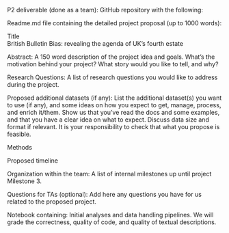 P2 deliverable (done as a team): GitHub repository with the following:

Readme.md file containing the detailed project proposal (up to 1000 words):

Title
<br>British Bulletin Bias: revealing the agenda of UK’s fourth estate</br>

Abstract: A 150 word description of the project idea and goals. What’s the motivation behind your project? What story would you like to tell, and why?

Research Questions: A list of research questions you would like to address during the project.

Proposed additional datasets (if any): List the additional dataset(s) you want to use (if any), and some ideas on how you expect to get, manage, process, and enrich it/them. Show us that you’ve read the docs and some examples, and that you have a clear idea on what to expect. Discuss data size and format if relevant. It is your responsibility to check that what you propose is feasible.

Methods

Proposed timeline

Organization within the team: A list of internal milestones up until project Milestone 3.

Questions for TAs (optional): Add here any questions you have for us related to the proposed project.

Notebook containing:
Initial analyses and data handling pipelines. We will grade the correctness, quality of code, and quality of textual descriptions.
